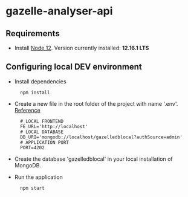 # gazelle-analyser-api

## Requirements

- Install [Node 12](https://nodejs.org/en/download/). Version currently installed: **12.16.1 LTS**

## Configuring local DEV environment

- Install dependencies

        npm install

- Create a new file in the root folder of the project with name '.env'. [Reference](https://dev.to/numtostr/environment-variables-in-node-js-the-right-way-15ad)

        # LOCAL FRONTEND
        FE_URL='http://localhost'
        # LOCAL DATABASE
        DB_URI='mongodb://localhost/gazelledblocal?authSource=admin'
        # APPLICATION PORT
        PORT=4202
    
- Create the database 'gazelledblocal' in your local installation of MongoDB.

- Run the application

        npm start
